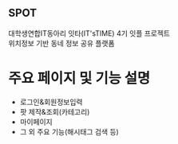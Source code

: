 ## SPOT
대학생연합IT동아리 잇타(IT'sTIME) 4기 잇플 프로젝트<br/>
위치정보 기반 동네 정보 공유 플랫폼

# 주요 페이지 및 기능 설명
- 로그인&회원정보입력<br/>
- 팟 제작&조회(카테고리)<br/>
- 마이페이지<br/>
- 그 외 주요 기능(해시태그 검색 등)<br/>
